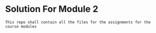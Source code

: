 # Solution For Module 2

    This repo shall contain all the files for the assignments for the course modules
